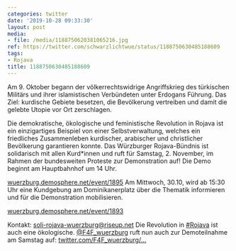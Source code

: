 ```yaml
---
categories: twitter
date: '2019-10-28 09:33:30'
layout: post
media:
- file: /media/1188750620381065216.jpg
ref: https://twitter.com/schwarzlichtwue/status/1188750630485188609
tags:
- Rojava
title: 1188750630485188609
---
```

Am 9. Oktober begann der völkerrechtswidrige Angriffskrieg des türkischen Militärs und ihrer islamistischen Verbündeten unter Erdogans Führung.  Das Ziel: kurdische Gebiete besetzen, die Bevölkerung vertreiben und damit die gelebte Utopie vor Ort zerschlagen.

  
Die demokratische, ökologische und feministische Revolution in Rojava ist ein einzigartiges Beispiel von einer Selbstverwaltung, welches ein friedliches Zusammenleben kurdischer, arabischer und christlicher Bevölkerung garantieren konnte. 
Das Würzburger Rojava-Bündnis ist solidarisch mit allen Kurd\*innen und ruft für Samstag, 2. November, im Rahmen der bundesweiten Proteste zur Demonstration auf! Die Demo beginnt am Hauptbahnhof um 14 Uhr.



[wuerzburg.demosphere.net/event/1895](https://wuerzburg.demosphere.net/event/1895) 
Am Mittwoch, 30.10, wird ab 15:30 Uhr eine Kundgebung am Dominikanerplatz über die Thematik informieren und für die Demonstration mobilisieren.



[wuerzburg.demosphere.net/event/1893](https://wuerzburg.demosphere.net/event/1893)



Kontakt: soli-rojava-wuerzburg@riseup.net 
Die Revolution in [#Rojava](/t/rojava) ist auch eine ökologische. [@F4F_wuerzburg](https://twitter.com/F4F_wuerzburg) ruft nun auch zur Demoteilnahme am Samstag auf: [twitter.com/F4F_wuerzburg/…](https://twitter.com/F4F_wuerzburg/status/1189154753105813509?s=19) 